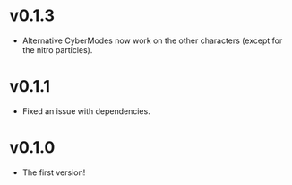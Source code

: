 # v0.1.3
* Alternative CyberModes now work on the other characters (except for the nitro particles).

# v0.1.1
* Fixed an issue with dependencies.

# v0.1.0
* The first version!
